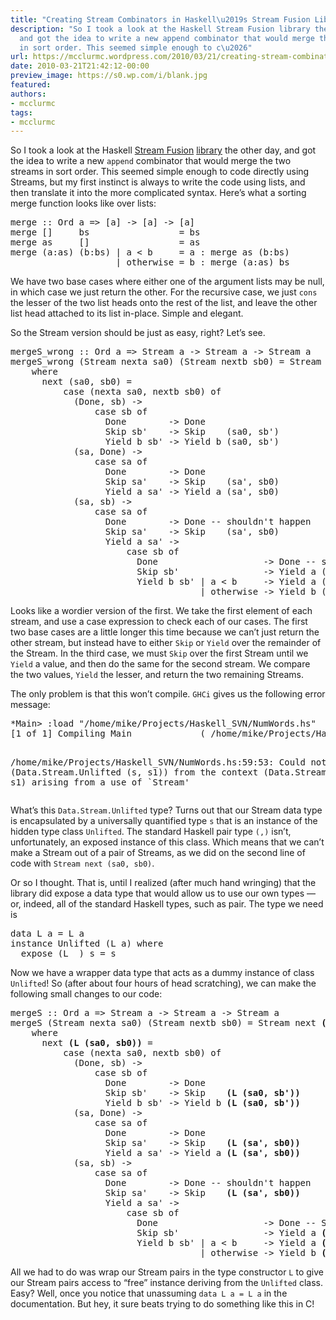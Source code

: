 ```yaml
---
title: "Creating Stream Combinators in Haskell\u2019s Stream Fusion Library"
description: "So I took a look at the Haskell Stream Fusion library the other day,
  and got the idea to write a new append combinator that would merge the two streams
  in sort order. This seemed simple enough to c\u2026"
url: https://mcclurmc.wordpress.com/2010/03/21/creating-stream-combinators/
date: 2010-03-21T21:42:12-00:00
preview_image: https://s0.wp.com/i/blank.jpg
featured:
authors:
- mcclurmc
tags:
- mcclurmc
---
```


<p>So I took a look at the Haskell <a href="http://www.cse.unsw.edu.au/~dons/papers/CLS07.html">Stream Fusion</a> <a href="http://hackage.haskell.org/packages/archive/stream-fusion/0.1.2.2/doc/html/Data-Stream.html">library</a> the other day, and got the idea to write a new <code>append</code> combinator that would merge the two streams in sort order. This seemed simple enough to code directly using Streams, but my first instinct is always to write the code using lists, and then translate it into the more complicated syntax. Here&rsquo;s what a sorting merge function looks like over lists:</p>
<p><code></code></p>
<pre>merge :: Ord a =&gt; [a] -&gt; [a] -&gt; [a]
merge []     bs                 = bs
merge as     []                 = as
merge (a:as) (b:bs) | a &lt; b     = a : merge as (b:bs)
                    | otherwise = b : merge (a:as) bs
</pre>
<p></p>
<p>We have two base cases where either one of the argument lists may be null, in which case we just return the other. For the recursive case, we just <code>cons</code> the lesser of the two list heads onto the rest of the list, and leave the other list head attached to its list in-place. Simple and elegant.</p>
<p>So the Stream version should be just as easy, right? Let&rsquo;s see.</p>
<p><code></code></p>
<pre>mergeS_wrong :: Ord a =&gt; Stream a -&gt; Stream a -&gt; Stream a
mergeS_wrong (Stream nexta sa0) (Stream nextb sb0) = Stream next (sa0, sb0)
    where
      next (sa0, sb0) =
          case (nexta sa0, nextb sb0) of
            (Done, sb) -&gt;
                case sb of
                  Done        -&gt; Done
                  Skip sb'    -&gt; Skip    (sa0, sb')
                  Yield b sb' -&gt; Yield b (sa0, sb')
            (sa, Done) -&gt;
                case sa of
                  Done        -&gt; Done
                  Skip sa'    -&gt; Skip    (sa', sb0)
                  Yield a sa' -&gt; Yield a (sa', sb0)
            (sa, sb) -&gt;
                case sa of 
                  Done        -&gt; Done -- shouldn't happen
                  Skip sa'    -&gt; Skip    (sa', sb0)
                  Yield a sa' -&gt;
                      case sb of
                        Done                    -&gt; Done -- shouldn't happen
                        Skip sb'                -&gt; Yield a (sa', sb')
                        Yield b sb' | a &lt; b     -&gt; Yield a (sa', sb0)
                                    | otherwise -&gt; Yield b (sa0, sb')
</pre>
<p></p>
<p>Looks like a wordier version of the first. We take the first element of each stream, and use a case expression to check each of our cases. The first two base cases are a little longer this time because we can&rsquo;t just return the other stream, but instead have to either <code>Skip</code> or <code>Yield</code> over the remainder of the Stream. In the third case, we must <code>Skip</code> over the first Stream until we <code>Yield</code> a value, and then do the same for the second stream. We compare the two values, <code>Yield</code> the lesser, and return the two remaining Streams.</p>
<p>The only problem is that this won&rsquo;t compile. <code>GHCi</code> gives us the following error message:</p>
<p><code></code></p>
<pre>*Main&gt; :load &quot;/home/mike/Projects/Haskell_SVN/NumWords.hs&quot;
[1 of 1] Compiling Main             ( /home/mike/Projects/Haskell_SVN/NumWords.hs, interpreted )

/home/mike/Projects/Haskell_SVN/NumWords.hs:59:53:
    Could not deduce (Data.Stream.Unlifted (s, s1))
      from the context (Data.Stream.Unlifted s1)
      arising from a use of `Stream'
</pre>
<p></p>
<p>What&rsquo;s this <code>Data.Stream.Unlifted</code> type? Turns out that our Stream data type is encapsulated by a universally quantified type <code>s</code> that is an instance of the hidden type class <code>Unlifted</code>. The standard Haskell pair type <code>(,)</code> isn&rsquo;t, unfortunately, an exposed instance of this class. Which means that we can&rsquo;t make a Stream out of a pair of Streams, as we did on the second line of code with <code>Stream next (sa0, sb0)</code>.</p>
<p>Or so I thought. That is, until I realized (after much hand wringing) that the library did expose a data type that would allow us to use our own types &mdash; or, indeed, all of the standard Haskell types, such as pair. The type we need is</p>
<p><code></code></p>
<pre>data L a = L a
instance Unlifted (L a) where
  expose (L _) s = s
</pre>
<p></p>
<p>Now we have a wrapper data type that acts as a dummy instance of class <code>Unlifted</code>! So (after about four hours of head scratching), we can make the following small changes to our code:</p>
<p><code></code></p>
<pre>mergeS :: Ord a =&gt; Stream a -&gt; Stream a -&gt; Stream a
mergeS (Stream nexta sa0) (Stream nextb sb0) = Stream next <strong>(L (sa0, sb0))</strong>
    where
      next <strong>(L (sa0, sb0))</strong> =
          case (nexta sa0, nextb sb0) of
            (Done, sb) -&gt;
                case sb of
                  Done        -&gt; Done
                  Skip sb'    -&gt; Skip    <strong>(L (sa0, sb'))</strong>
                  Yield b sb' -&gt; Yield b <strong>(L (sa0, sb'))</strong>
            (sa, Done) -&gt;
                case sa of
                  Done        -&gt; Done
                  Skip sa'    -&gt; Skip    <strong>(L (sa', sb0))</strong>
                  Yield a sa' -&gt; Yield a <strong>(L (sa', sb0))</strong>
            (sa, sb) -&gt;
                case sa of 
                  Done        -&gt; Done -- shouldn't happen
                  Skip sa'    -&gt; Skip    <strong>(L (sa', sb0))</strong>
                  Yield a sa' -&gt;
                      case sb of
                        Done                    -&gt; Done -- Shouldn't happen
                        Skip sb'                -&gt; Yield a <strong>(L (sa', sb'))</strong>
                        Yield b sb' | a &lt; b     -&gt; Yield a <strong>(L (sa', sb0))</strong>
                                    | otherwise -&gt; Yield b <strong>(L (sa0, sb'))</strong>
</pre>
<p></p>
<p>All we had to do was wrap our Stream pairs in the type constructor <code>L</code> to give our Stream pairs access to &ldquo;free&rdquo; instance deriving from the <code>Unlifted</code> class. Easy? Well, once you notice that unassuming <code>data L a = L a</code> in the documentation. But hey, it sure beats trying to do something like this in C!</p>

